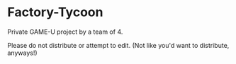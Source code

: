 # Factory-Tycoon
Private GAME-U project by a team of 4.

Please do not distribute or attempt to edit. (Not like you'd want to distribute, anyways!)
